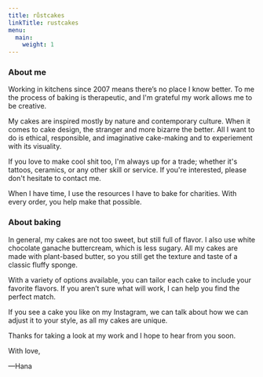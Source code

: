 ```yaml
---
title: růstcakes
linkTitle: rustcakes
menu:
  main:
    weight: 1
---
```

### About me

Working in kitchens since 2007 means there’s no place I know better. To me the process of baking is therapeutic, and I'm grateful my work allows me to be creative.

My cakes are inspired mostly by nature and contemporary culture. When it comes to cake design, the stranger and more bizarre the better. All I want to do is ethical, responsible, and imaginative cake-making and to experiement with its visuality.

If you love to make cool shit too, I'm always up for a trade; whether it's tattoos, ceramics, or any other skill or service. If you're interested, please don't hesitate to contact me.

When I have time, I use the resources I have to bake for charities. With every order, you help make that possible.

### About baking

In general, my cakes are not too sweet, but still full of flavor. I also use white chocolate ganache buttercream, which is less sugary. All my cakes are made with plant-based butter, so you still get the texture and taste of a classic fluffy sponge.

With a variety of options available, you can tailor each cake to include your favorite flavors. If you aren’t sure what will work, I can help you find the perfect match.

If you see a cake you like on my Instagram, we can talk about how we can adjust it to your style, as all my cakes are unique.

Thanks for taking a look at my work and I hope to hear from you soon.

With love,

—Hana
